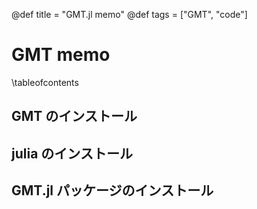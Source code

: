 @def title = "GMT.jl memo"
@def tags = ["GMT", "code"]

# GMT memo
\tableofcontents <!-- you can use \toc as well -->

## GMT のインストール

## julia のインストール

## GMT.jl パッケージのインストール

